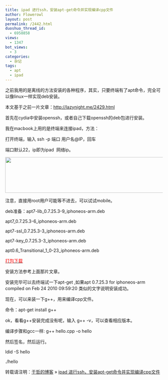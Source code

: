 ```yaml
---
title: ipad 进行ssh，安装apt-get命令并实现编译cpp文件
author: Flowerowl
layout: post
permalink: /2442.html
duoshuo_thread_id:
  - 6958858
views:
  - 1347
bot_views:
  - 3
categories:
  - 杂记
tags:
  - apt
  - ipad
---
```

之前我用的是离线的方法安装的各种程序，其实，只要终端有了apt命令，完全可以像linux一样实现deb安装。

本文基于之前一片文章：http://lazynight.me/2429.html

首先在cydia中安装openssh，或者自己下载openssh的deb包进行安装。

我在macbook上用的是终端来连接ipad，方法：

打开终端，输入 ssh -p 端口 用户名@IP，回车

端口默认22，ip即为ipad  网络ip。

[<img class="alignnone size-full wp-image-2443" title="ssh" src="http://lazynight.me/wp-content/uploads/2012/08/ssh.jpg" alt="" width="567" height="114" />][1]

注意，直接用root用户可能等不进去，可以试试mobile。

deb准备：apt7-lib\_0.7.25.3-9\_iphoneos-arm.deb

apt7\_0.7.25.3-6\_iphoneos-arm.deb

apt7-ssl\_0.7.25.3-3\_iphoneos-arm.deb

apt7-key\_0.7.25.3-3\_iphoneos-arm.deb

apt0.6\_Transitional\_1\_0-23\_iphoneos-arm.deb

<span style="color: #ff0000;"><a href="http://dl.vmall.com/c0kf9nhvba" target="_blank"><span style="color: #ff0000;">打包下载</span></a></span>

安装方法参考上面那片文章。

安装完毕可以去终端试一下apt-get ,如果apt 0.7.25.3 for iphoneos-arm compiled on Feb 24 2010 09:59:20 类似的文字说明安装成功。

现在，可以来装一下g++，用来编译cpp文件。

命令：apt-get install g++

ok，看看g++安装完成没有呢，输入 g++ -v，可以查看相应版本。

编译步骤和gcc一样: g++ hello.cpp -o hello

然后签名，然后运行。

ldid -S hello

./hello

转载请注明：[于哲的博客][2] &raquo; [ipad 进行ssh，安装apt-get命令并实现编译cpp文件][3]

 [1]: http://lazynight.me/wp-content/uploads/2012/08/ssh.jpg
 [2]: http://lazynight.me
 [3]: http://lazynight.me/2442.html